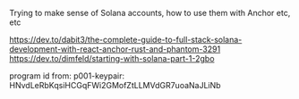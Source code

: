 Trying to make sense of Solana accounts, how to use them with Anchor etc, etc

https://dev.to/dabit3/the-complete-guide-to-full-stack-solana-development-with-react-anchor-rust-and-phantom-3291
https://dev.to/dimfeld/starting-with-solana-part-1-2gbo

program id from: p001-keypair: HNvdLeRbKqsiHCGqFWi2GMofZtLLMVdGR7uoaNaJLiNb
